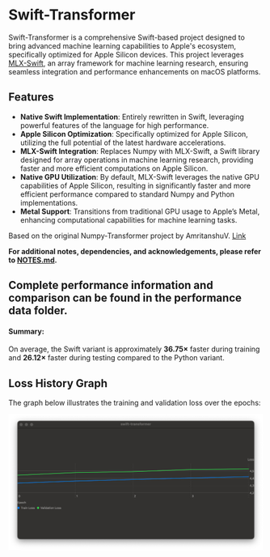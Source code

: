 # Swift-Transformer

Swift-Transformer is a comprehensive Swift-based project designed to bring advanced machine learning capabilities to Apple's ecosystem, specifically optimized for Apple Silicon devices. This project leverages [MLX-Swift](https://github.com/ml-explore/mlx-swift/tree/db6e838c7bbfc1bb8a1475bfa7cea0baf1ba8835), an array framework for machine learning research, ensuring seamless integration and performance enhancements on macOS platforms.

## Features

- **Native Swift Implementation**: Entirely rewritten in Swift, leveraging powerful features of the language for high performance.
- **Apple Silicon Optimization**: Specifically optimized for Apple Silicon, utilizing the full potential of the latest hardware accelerations.
- **MLX-Swift Integration**: Replaces Numpy with MLX-Swift, a Swift library designed for array operations in machine learning research, providing faster and more efficient computations on Apple Silicon.
- **Native GPU Utilization**: By default, MLX-Swift leverages the native GPU capabilities of Apple Silicon, resulting in significantly faster and more efficient performance compared to standard Numpy and Python implementations.
- **Metal Support**: Transitions from traditional GPU usage to Apple’s Metal, enhancing computational capabilities for machine learning tasks.

Based on the original Numpy-Transformer project by AmritanshuV. [Link](https://github.com/AmritanshuV/Numpy-Transformer)

**For additional notes, dependencies, and acknowledgements, please refer to [NOTES.md](NOTES.md).**

## Complete performance information and comparison can be found in the performance data folder.

#### Summary:

On average, the Swift variant is approximately **36.75×** faster during training and **26.12×** faster during testing compared to the Python variant.

## Loss History Graph

The graph below illustrates the training and validation loss over the epochs:

![Loss History Graph](loss_history.png)
